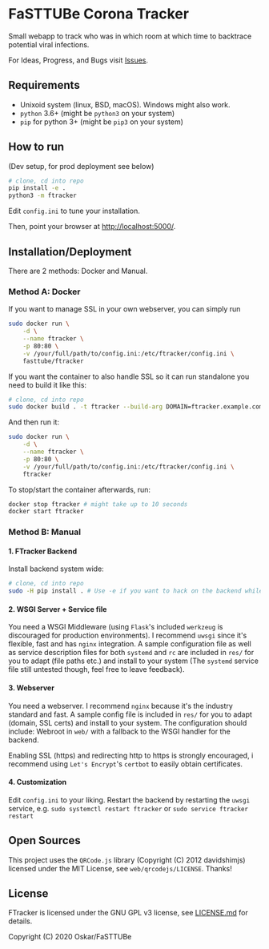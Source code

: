 # FaSTTUBe Corona Tracker

Small webapp to track who was in which room at which time to backtrace
potential viral infections.

For Ideas, Progress, and Bugs visit
[Issues](https://git.fasttube.de/FaSTTUBe/ftracker/issues).

## Requirements

- Unixoid system (linux, BSD, macOS). Windows might also work.
- `python` 3.6+ (might be `python3` on your system)
- `pip` for python 3+ (might be `pip3` on your system)

## How to run

(Dev setup, for prod deployment see below)

```bash
# clone, cd into repo
pip install -e .
python3 -m ftracker
```

Edit `config.ini` to tune your installation.

Then, point your browser at <http://localhost:5000/>.

## Installation/Deployment

There are 2 methods: Docker and Manual.

### Method A: Docker

If you want to manage SSL in your own webserver, you can simply run

```bash
sudo docker run \
	-d \
	--name ftracker \
	-p 80:80 \
	-v /your/full/path/to/config.ini:/etc/ftracker/config.ini \
	fasttube/ftracker
```

If you want the container to also handle SSL so it can run standalone you need
to build it like this:

```bash
# clone, cd into repo
sudo docker build . -t ftracker --build-arg DOMAIN=ftracker.example.com
```

And then run it:

```bash
sudo docker run \
	-d \
	--name ftracker \
	-p 80:80 \
	-v /your/full/path/to/config.ini:/etc/ftracker/config.ini \
	ftracker
```

To stop/start the container afterwards, run:

```bash
docker stop ftracker # might take up to 10 seconds
docker start ftracker
```

### Method B: Manual

#### 1. FTracker Backend

Install backend system wide:
```bash
# clone, cd into repo
sudo -H pip install . # Use -e if you want to hack on the backend while installed.
```

#### 2. WSGI Server + Service file

You need a WSGI Middleware (using `Flask`'s included `werkzeug` is discouraged
for production environments). I recommend `uwsgi` since it's flexible, fast and
has `nginx` integration. A sample configuration file as well as service
description files for both `systemd` and `rc` are included in `res/` for you to
adapt (file paths etc.) and install to your system (The `systemd` service file
still untested though, feel free to leave feedback).

#### 3. Webserver

You need a webserver. I recommend `nginx` because it's the industry standard
and fast. A sample config file is included in `res/` for you to adapt (domain,
SSL certs) and install to your system. The configuration should include:
Webroot in `web/` with a fallback to the WSGI handler for the backend.

Enabling SSL (https) and redirecting http to https is strongly encouraged, i
recommend using `Let's Encrypt`'s `certbot` to easily obtain certificates.

#### 4. Customization

Edit `config.ini` to your liking. Restart the backend by restarting the `uwsgi`
service, e.g. `sudo systemctl restart ftracker` or `sudo service ftracker
restart`

## Open Sources

This project uses the `QRCode.js` library (Copyright (C) 2012 davidshimjs)
licensed under the MIT License, see `web/qrcodejs/LICENSE`. Thanks!

## License

FTracker is licensed under the GNU GPL v3 license, see
[LICENSE.md](https://git.fasttube.de/FaSTTUBe/ft-corona-tracker/src/branch/master/LICENSE.md)
for details.

Copyright (C) 2020 Oskar/FaSTTUBe
